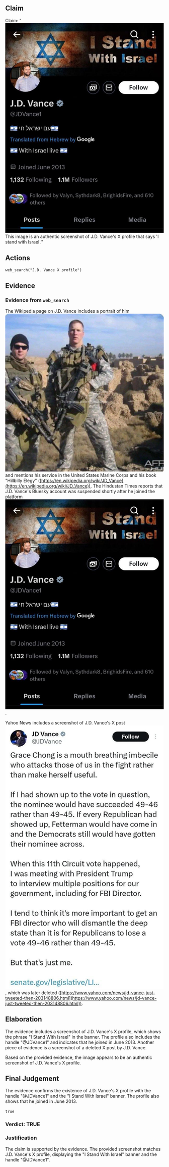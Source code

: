 ## Claim
Claim: "![image 19](media/26.jpg) This image is an authentic screenshot of J.D. Vance's X profile that says 'I stand with Israel'."

## Actions
```
web_search("J.D. Vance X profile")
```

## Evidence
### Evidence from `web_search`
The Wikipedia page on J.D. Vance includes a portrait of him ![image 1](media/0.jpg) and mentions his service in the United States Marine Corps and his book "Hillbilly Elegy" ([https://en.wikipedia.org/wiki/JD_Vance](https://en.wikipedia.org/wiki/JD_Vance)). The Hindustan Times reports that J.D. Vance's Bluesky account was suspended shortly after he joined the platform ![image 19](media/26.jpg).

Yahoo News includes a screenshot of J.D. Vance's X post ![image 1058](media/2025-07-20_10-12-1753006359-449536.jpg), which was later deleted ([https://www.yahoo.com/news/jd-vance-just-tweeted-then-203148806.html](https://www.yahoo.com/news/jd-vance-just-tweeted-then-203148806.html)).


## Elaboration
The evidence includes a screenshot of J.D. Vance's X profile, which shows the phrase "I Stand With Israel" in the banner. The profile also includes the handle "@JDVance1" and indicates that he joined in June 2013. Another piece of evidence is a screenshot of a deleted X post by J.D. Vance.

Based on the provided evidence, the image appears to be an authentic screenshot of J.D. Vance's X profile.


## Final Judgement
The evidence confirms the existence of J.D. Vance's X profile with the handle "@JDVance1" and the "I Stand With Israel" banner. The profile also shows that he joined in June 2013.

`true`

### Verdict: TRUE

### Justification
The claim is supported by the evidence. The provided screenshot matches J.D. Vance's X profile, displaying the "I Stand With Israel" banner and the handle "@JDVance1".
